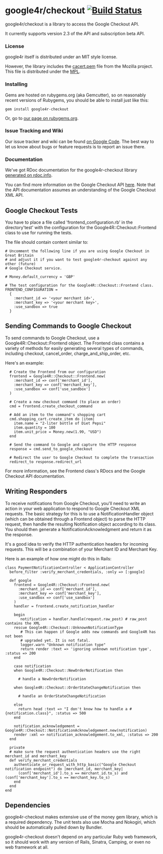 # google4r/checkout [![Build Status](https://secure.travis-ci.org/nbudin/google4r-checkout.png)](http://travis-ci.org/nbudin/google4r-checkout)

google4r/checkout is a library to access the Google Checkout API.

It currently supports version 2.3 of the API and subscription beta API.

### License

google4r itself is distributed under an MIT style license.

However, the library includes the [cacert.pem](http://curl.haxx.se/ca/cacert.pem) file from the Mozilla project. This file is distributed under the [MPL](http://www.mozilla.org/MPL/).

### Installing

Gems are hosted on rubygems.org (aka Gemcutter), so on reasonably recent versions of Rubygems, you should be able to install just like this:

    gem install google4r-checkout

Or, go to [our page on rubygems.org](http://rubygems.org/gems/google4r-checkout).

### Issue Tracking and Wiki

Our issue tracker and wiki can be found [on Google Code](http://code.google.com/p/google-checkout-ruby-sample-code/).  The best way to let us know about bugs or feature requests is to report an issue there.

### Documentation

We've got RDoc documentation for the google4r-checkout library [generated on rdoc.info](http://rdoc.info/projects/nbudin/google4r-checkout).

You can find more information on the Google Checkout API [here](http://code.google.com/apis/checkout/developer/index.html). Note that the API documentation assumes an understanding of the Google Checkout XML API.

## Google Checkout Tests

You have to place a file called 'frontend_configuration.rb' in the directory'test' with the configuration for the Google4R::Checkout::Frontend class to use for running the tests.

The file should contain content similar to:

    # Uncomment the following line if you are using Google Checkout in Great Britain
    # and adjust it if you want to test google4r-checkout against any other (future)
    # Google Checkout service.
    
    # Money.default_currency = 'GBP'
    
    # The test configuration for the Google4R::Checkout::Frontend class.
    FRONTEND_CONFIGURATION = 
      { 
        :merchant_id => '<your merchant id>', 
        :merchant_key => '<your merchant key>',
        :use_sandbox => true
      }

## Sending Commands to Google Checkout

To send commands to Google Checkout, use a Google4R::Checkout::Frontend object.  The Frontend class contains a variety of methods for easily generating several types of commands, including checkout, cancel_order, charge_and_ship_order, etc.

Here's an example:

      # Create the Frontend from our configuration
      frontend = Google4R::Checkout::Frontend.new(
        :merchant_id => conf['merchant_id'],
        :merchant_key => conf['merchant_key'],
        :use_sandbox => conf['use_sandbox']
      )
      
      # Create a new checkout command (to place an order)
      cmd = frontend.create_checkout_command
      
      # Add an item to the command's shopping cart
      cmd.shopping_cart.create_item do |item|
        item.name = "2-liter bottle of Diet Pepsi"
        item.quantity = 100
        item.unit_price = Money.new(1.99, "USD")
      end
      
      # Send the command to Google and capture the HTTP response
      response = cmd.send_to_google_checkout
      
      # Redirect the user to Google Checkout to complete the transaction
      redirect_to response.redirect_url

For more information, see the Frontend class's RDocs and the Google Checkout API documentation.

## Writing Responders

To receive notifications from Google Checkout, you'll need to write an action in your web application to respond to Google Checkout XML requests.  The basic strategy for this is to use a NotificationHandler object (which can be obtained through a Frontend object) to parse the HTTP request, then handle the resulting Notification object according to its class.  You should then generate a NotificationAcknowledgment and return it as the response.

It's a good idea to verify the HTTP authentication headers for incoming requests.  This will be a combination of your Merchant ID and Merchant Key.

Here is an example of how one might do this in Rails:

    class PaymentNotificationController < ApplicationController
      before_filter :verify_merchant_credentials, :only => [:google]
  
      def google
        frontend = Google4R::Checkout::Frontend.new(
          :merchant_id => conf['merchant_id'],
          :merchant_key => conf['merchant_key'],
          :use_sandbox => conf['use_sandbox']
        )
        handler = frontend.create_notification_handler
        
        begin
           notification = handler.handle(request.raw_post) # raw_post contains the XML
        rescue Google4R::Checkout::UnknownNotificationType
           # This can happen if Google adds new commands and Google4R has not been
           # upgraded yet. It is not fatal.
           logger.warn "Unknown notification type"
           return render :text => 'ignoring unknown notification type', :status => 200
        end
        
        case notification
        when Google4R::Checkout::NewOrderNotification then
          
          # handle a NewOrderNotification
          
        when Google4R::Checkout::OrderStateChangeNotification then
          
          # handle an OrderStateChangeNotification
          
        else
          return head :text => "I don't know how to handle a #{notification.class}", :status => 500
        end
    
        notification_acknowledgement = Google4R::Checkout::NotificationAcknowledgement.new(notification)
        render :xml => notification_acknowledgement.to_xml, :status => 200
      end
  
      private
      # make sure the request authentication headers use the right merchant_id and merchant_key
      def verify_merchant_credentials
        authenticate_or_request_with_http_basic("Google Checkout notification endpoint") do |merchant_id, merchant_key|
          (conf['merchant_id'].to_s == merchant_id.to_s) and (conf['merchant_key'].to_s == merchant_key.to_s)
        end
      end
    end

## Dependencies

google4r-checkout makes extensive use of the money gem library, which is a required dependency.  The unit tests also use Mocha and Nokogiri, which should be automatically pulled down by Bundler.

google4r-checkout doesn't depend on any particular Ruby web framework, so it should work with any version of Rails, Sinatra, Camping, or even no web framework at all.
